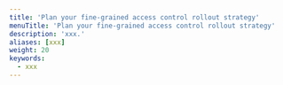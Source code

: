 ```yaml
---
title: 'Plan your fine-grained access control rollout strategy'
menuTitle: 'Plan your fine-grained access control rollout strategy'
description: 'xxx.'
aliases: [xxx]
weight: 20
keywords:
  - xxx
---
```

